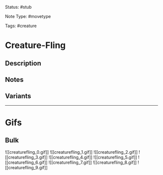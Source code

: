 Status: #stub

Note Type: #movetype

Tags: #creature 

# Creature-Fling
## Description


## Notes


## Variants


___
# Gifs
## Bulk
![[creaturefling_0.gif]]
![[creaturefling_1.gif]]
![[creaturefling_2.gif]]
![[creaturefling_3.gif]]
![[creaturefling_4.gif]]
![[creaturefling_5.gif]]
![[creaturefling_6.gif]]
![[creaturefling_7.gif]]
![[creaturefling_8.gif]]
![[creaturefling_9.gif]]